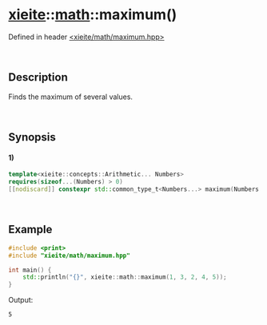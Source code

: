 # [xieite](../../xieite.md)\:\:[math](../../math.md)\:\:maximum\(\)
Defined in header [<xieite/math/maximum.hpp>](../../../include/xieite/math/maximum.hpp)

&nbsp;

## Description
Finds the maximum of several values.

&nbsp;

## Synopsis
#### 1)
```cpp
template<xieite::concepts::Arithmetic... Numbers>
requires(sizeof...(Numbers) > 0)
[[nodiscard]] constexpr std::common_type_t<Numbers...> maximum(Numbers... values) noexcept;
```

&nbsp;

## Example
```cpp
#include <print>
#include "xieite/math/maximum.hpp"

int main() {
    std::println("{}", xieite::math::maximum(1, 3, 2, 4, 5));
}
```
Output:
```
5
```
